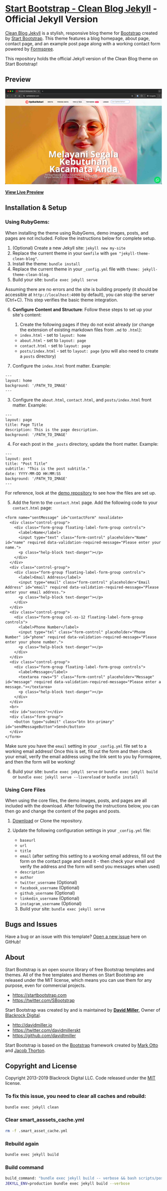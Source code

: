 # [Start Bootstrap - Clean Blog Jekyll](https://startbootstrap.com/template-overviews/clean-blog-jekyll/) - Official Jekyll Version

[Clean Blog Jekyll](http://startbootstrap.com/template-overviews/clean-blog-jekyll/)
is a stylish, responsive blog theme for [Bootstrap](http://getbootstrap.com/)
created by [Start Bootstrap](http://startbootstrap.com/). This theme features a
blog homepage, about page, contact page, and an example post page along with a
working contact form powered by [Formspree](https://formspree.io/).

This repository holds the official Jekyll version of the Clean Blog theme on
Start Bootstrap!

## Preview

[![Clean Blog (Jekyll) Preview](screenshot.png)](https://optikalbahari.com/)

**[View Live Preview](http://blackrockdigital.github.io/startbootstrap-clean-blog-jekyll/)**

## Installation & Setup

### Using RubyGems:

When installing the theme using RubyGems, demo images, posts, and pages are not
included. Follow the instructions below for complete setup.

1. (Optional) Create a new Jekyll site: `jekyll new my-site`
2. Replace the current theme in your `Gemfile` with
   `gem "jekyll-theme-clean-blog"`.
3. Install the theme: `bundle install`
4. Replace the current theme in your `_config.yml` file with
   `theme: jekyll-theme-clean-blog`.
5. Build your site: `bundle exec jekyll serve`

Assuming there are no errors and the site is building properly (it should be
accessible at `http://localhost:4000` by default), you can stop the server
(Ctrl+C). This step verifies the basic theme integration.

6. **Configure Content and Structure**: Follow these steps to set up your site's
   content:
   1. Create the following pages if they do not exist already (or change the
      extension of existing markdown files from `.md` to `.html`):
   - `index.html` - set to `layout: home`
   - `about.html` - set to `layout: page`
   - `contact.html` - set to `layout: page`
   - `posts/index.html` - set to `layout: page` (you will also need to create a
     `posts` directory)

7. Configure the `index.html` front matter. Example:

```
---
layout: home
background: '/PATH_TO_IMAGE'
---
```

3. Configure the `about.html`, `contact.html`, and `posts/index.html` front
   matter. Example:

```
---
layout: page
title: Page Title
description: This is the page description.
background: '/PATH_TO_IMAGE'
```

4. For each post in the `_posts` directory, update the front matter. Example:

```
---
layout: post
title: "Post Title"
subtitle: "This is the post subtitle."
date: YYYY-MM-DD HH:MM:SS
background: '/PATH_TO_IMAGE'
---
```

For reference, look at the
[demo repository](https://github.com/BlackrockDigital/startbootstrap-clean-blog-jekyll)
to see how the files are set up.

5. Add the form to the `contact.html` page. Add the following code to your
   `contact.html` page:

```
<form name="sentMessage" id="contactForm" novalidate>
  <div class="control-group">
    <div class="form-group floating-label-form-group controls">
      <label>Name</label>
      <input type="text" class="form-control" placeholder="Name" id="name" required data-validation-required-message="Please enter your name.">
      <p class="help-block text-danger"></p>
    </div>
  </div>
  <div class="control-group">
    <div class="form-group floating-label-form-group controls">
      <label>Email Address</label>
      <input type="email" class="form-control" placeholder="Email Address" id="email" required data-validation-required-message="Please enter your email address.">
      <p class="help-block text-danger"></p>
    </div>
  </div>
  <div class="control-group">
    <div class="form-group col-xs-12 floating-label-form-group controls">
      <label>Phone Number</label>
      <input type="tel" class="form-control" placeholder="Phone Number" id="phone" required data-validation-required-message="Please enter your phone number.">
      <p class="help-block text-danger"></p>
    </div>
  </div>
  <div class="control-group">
    <div class="form-group floating-label-form-group controls">
      <label>Message</label>
      <textarea rows="5" class="form-control" placeholder="Message" id="message" required data-validation-required-message="Please enter a message."></textarea>
      <p class="help-block text-danger"></p>
    </div>
  </div>
  <br>
  <div id="success"></div>
  <div class="form-group">
    <button type="submit" class="btn btn-primary" id="sendMessageButton">Send</button>
  </div>
</form>
```

Make sure you have the `email` setting in your `_config.yml` file set to a
working email address! Once this is set, fill out the form and then check your
email, verify the email address using the link sent to you by Formspree, and
then the form will be working!

6. Build your site: `bundle exec jekyll serve` or `bundle exec jekyll build` or
   `bundle exec jekyll serve --livereload` or `bundle install`

### Using Core Files

When using the core files, the demo images, posts, and pages are all included
with the download. After following the instructions below, you can then go and
change the content of the pages and posts.

1. [Download](https://github.com/BlackrockDigital/startbootstrap-clean-blog-jekyll/archive/master.zip)
   or Clone the repository.

2. Update the following configuration settings in your `_config.yml` file:
   - `baseurl`
   - `url`
   - `title`
   - `email` (after setting this setting to a working email address, fill out
     the form on the contact page and send it - then check your email and verify
     the address and the form will send you messages when used)
   - `description`
   - `author`
   - `twitter_username` (Optional)
   - `facebook_username` (Optional)
   - `github_username` (Optional)
   - `linkedin_username` (Optional)
   - `instagram_username` (Optional)
   3. Build your site: `bundle exec jekyll serve`

## Bugs and Issues

Have a bug or an issue with this template?
[Open a new issue](https://github.com/BlackrockDigital/startbootstrap-clean-blog-jekyll/issues)
here on GitHub!

## About

Start Bootstrap is an open source library of free Bootstrap templates and
themes. All of the free templates and themes on Start Bootstrap are released
under the MIT license, which means you can use them for any purpose, even for
commercial projects.

- https://startbootstrap.com
- https://twitter.com/SBootstrap

Start Bootstrap was created by and is maintained by
**[David Miller](http://davidmiller.io/)**, Owner of
[Blackrock Digital](http://blackrockdigital.io/).

- http://davidmiller.io
- https://twitter.com/davidmillerskt
- https://github.com/davidtmiller

Start Bootstrap is based on the [Bootstrap](http://getbootstrap.com/) framework
created by [Mark Otto](https://twitter.com/mdo) and
[Jacob Thorton](https://twitter.com/fat).

## Copyright and License

Copyright 2013-2019 Blackrock Digital LLC. Code released under the
[MIT](https://github.com/BlackrockDigital/startbootstrap-clean-blog-jekyll/blob/gh-pages/LICENSE)
license.

### To fix this issue, you need to clear all caches and rebuild:

```bash
bundle exec jekyll clean
```

### Clear smart_asssets_cache.yml

```bash
rm -f .smart_asset_cache.yml
```

### Rebuild again

```bash
bundle exec jekyll build
```

### Build command

```bash
build_command: "bundle exec jekyll build -- verbose && bash scripts/post-build.sh"
JEKYLL_ENV=production bundle exec jekyll build --verbose
```
